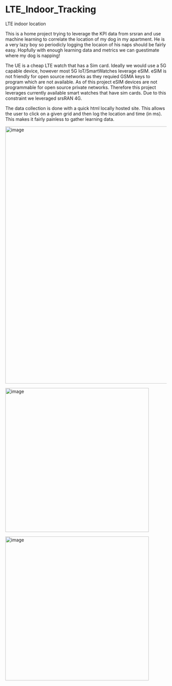 # LTE_Indoor_Tracking
LTE indoor location 

This is a home project trying to leverage the KPI data from srsran and use machine learning to correlate the location of my dog in my apartment. He is a very lazy boy so periodicly logging the locaion of his naps should be fairly easy. Hopfully with enough learning data and metrics we can guestimate where my dog is napping!

The UE is a cheap LTE watch that has a Sim card. Ideally we would use a 5G capable device, however most 5G IoT/SmartWatches leverage eSIM. eSIM is not friendly for open source networks as they requied GSMA keys to program which are not available. As of this project eSIM devices are not programmable for open source private networks. Therefore this project leverages currently available smart watches that have sim cards. Due to this constraint we leveraged srsRAN 4G. 

The data collection is done with a quick html locally hosted site. This allows the user to click on a given grid and then log the location and time (in ms). This makes it fairly painless to gather learning data. 

<img width="800" alt="image"
src="https://github.com/user-attachments/assets/bc8b6845-049e-4fd5-afab-3eb368ac151b">

<img width="448" alt="image"
src="https://github.com/user-attachments/assets/7ddd229e-0e5d-41e7-a6da-797bf1611a8c">

<img width="448" alt="image" src="https://github.com/macclab-stevens/LTE_Indoor_Tracking/blob/main/images/Booker_cropped.png?raw=true">






